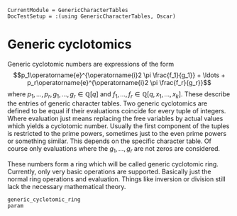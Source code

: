 ```@meta
CurrentModule = GenericCharacterTables
DocTestSetup = :(using GenericCharacterTables, Oscar)
```

# Generic cyclotomics
Generic cyclotomic numbers are expressions of the form
$$p_1\operatorname{e}^{\operatorname{i}2 \pi \frac{f_1}{g_1}} + \ldots + p_r\operatorname{e}^{\operatorname{i}2 \pi \frac{f_r}{g_r}}$$
where $p_1,\ldots,p_r,g_1,\ldots,g_r \in \mathbb{Q}[q]$ and $f_1, \ldots, f_r \in \mathbb{Q}[q,x_1,\ldots,x_k]$.
These describe the entries of generic character tables. Two generic cyclotomics
are defined to be equal if their evaluations coincide for every tuple of integers.
Where evaluation just means replacing the free variables by actual values which
yields a cyclotomic number. Usually the first component of the tuples is restricted
to the prime powers, sometimes just to the even prime powers or something similar.
This depends on the specific character table. Of course only evaluations where the
$g_1,\ldots,g_r$ are not zeros are considered.

These numbers form a ring which will be called generic cyclotomic ring.
Currently, only very basic operations are supported. Basically just the normal
ring operations and evaluation. Things like inversion or division still
lack the necessary mathematical theory.

```@docs
generic_cyclotomic_ring
param
```
